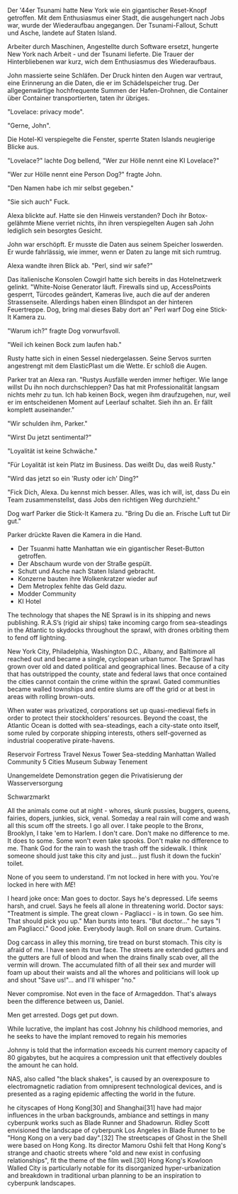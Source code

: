 Der '44er Tsunami hatte New York wie ein gigantischer Reset-Knopf getroffen. 
Mit dem Enthusiasmus einer Stadt, die ausgehungert nach Jobs war, wurde der Wiederaufbau angegangen. Der Tsunami-Fallout, Schutt und Asche, landete auf Staten Island.

Arbeiter durch Maschinen, Angestellte durch Software ersetzt, hungerte New York nach Arbeit - und der Tsunami lieferte. Die Trauer der Hinterbliebenen war kurz, wich dem Enthusiasmus des Wiederaufbaus.

John massierte seine Schläfen. Der Druck hinten den Augen war vertraut, eine Erinnerung an die Daten, die er im Schädelspeicher trug. Der allgegenwärtige hochfrequente Summen der Hafen-Drohnen, die Container über Container transportierten, taten ihr übriges.

"Lovelace: privacy mode".

"Gerne, John".

Die Hotel-KI verspiegelte die Fenster, sperrte Staten Islands neugierige Blicke aus.

"Lovelace?" lachte Dog bellend, "Wer zur Hölle nennt eine KI Lovelace?"

"Wer zur Hölle nennt eine Person Dog?" fragte John.

"Den Namen habe ich mir selbst gegeben."

"Sie sich auch" Fuck.

Alexa blickte auf. Hatte sie den Hinweis verstanden? Doch ihr Botox-gelähmte Miene verriet nichts, ihn ihren verspiegelten Augen sah John lediglich sein besorgtes Gesicht.

John war erschöpft. Er musste die Daten aus seinem Speicher loswerden. Er wurde fahrlässig, wie immer, wenn er Daten zu lange mit sich rumtrug.

Alexa wandte ihren Blick ab. "Perl, sind wir safe?"

Das italienische Konsolen Cowgirl hatte sich bereits in das Hotelnetzwerk gelinkt. "White-Noise Generator läuft. Firewalls sind up, AccessPoints gesperrt, Türcodes geändert, Kameras live, auch die auf der anderen Strassenseite. Allerdings haben einen Blindspot an der hinteren Feuertreppe. Dog, bring mal dieses Baby dort an" Perl warf Dog eine Stick-It Kamera zu.

"Warum ich?" fragte Dog vorwurfsvoll.

"Weil ich keinen Bock zum laufen hab."

Rusty hatte sich in einen Sessel niedergelassen. Seine Servos surrten angestrengt mit dem ElasticPlast um die Wette. Er schloß die Augen.

Parker trat an Alexa ran. "Rustys Ausfälle werden immer heftiger. Wie lange willst Du ihn noch durchschleppen? Das hat mit Professionalität langsam nichts mehr zu tun. Ich hab keinen Bock, wegen ihm draufzugehen, nur, weil er im entscheidenen Moment auf Leerlauf schaltet. Sieh ihn an. Er fällt komplett auseinander."

"Wir schulden ihm, Parker."

"Wirst Du jetzt sentimental?"

"Loyalität ist keine Schwäche."

"Für Loyalität ist kein Platz im Business. Das weißt Du, das weiß Rusty."

"Wird das jetzt so ein 'Rusty oder ich' Ding?"

"Fick Dich, Alexa. Du kennst mich besser. Alles, was ich will, ist, dass Du ein Team zusammenstellst, dass Jobs den richtigen Weg durchzieht."

Dog warf Parker die Stick-It Kamera zu. "Bring Du die an. Frische Luft tut Dir gut."

Parker drückte Raven die Kamera in die Hand.






- Der Tsuanmi hatte Manhattan wie ein gigantischer Reset-Button getroffen.
- Der Abschaum wurde von der Straße gespült.
- Schutt und Asche nach Staten Island gebracht.
- Konzerne bauten ihre Wolkenkratzer wieder auf
- Dem Metroplex fehlte das Geld dazu.
- Modder Community
- KI Hotel

The technology that shapes the NE Sprawl is in its shipping and news publishing.  R.A.S’s (rigid air ships) take incoming cargo from sea-steadings in the Atlantic to skydocks throughout the sprawl, with drones orbiting them to fend off lightning.

New York City, Philadelphia, Washington D.C., Albany, and Baltimore all reached out and became a single, cyclopean urban tumor.   The Sprawl has grown over old and dated political and geographical lines.  Because of a city that has outstripped the county, state and federal laws that once contained the cities cannot contain the crime within the sprawl.   Gated communities became walled townships and entire slums are off the grid or at best in areas with rolling brown-outs.

When water was privatized, corporations set up quasi-medieval fiefs in order to protect their stockholders’ resources.  Beyond the coast, the Atlantic Ocean is dotted with sea-steadings, each a city-state onto itself, some ruled by corporate shipping interests, others self-governed as industrial cooperative pirate-havens.

Reservoir Fortress
Travel Nexus Tower
Sea-stedding
Manhattan Walled Community
5 Cities Museum
Subway Tenement

Unangemeldete Demonstration gegen die Privatisierung der Wasserversorgung

Schwarzmarkt

All the animals come out at night - whores, skunk pussies, buggers, queens, fairies, dopers, junkies, sick, venal. Someday a real rain will come and wash all this scum off the streets. I go all over. I take people to the Bronx, Brooklyn, I take 'em to Harlem. I don't care. Don't make no difference to me. It does to some. Some won't even take spooks. Don't make no difference to me.
Thank God for the rain to wash the trash off the sidewalk.
I think someone should just take this city and just... just flush it down the fuckin' toilet.

None of you seem to understand. I'm not locked in here with you. You're locked in here with *ME*!

 I heard joke once: Man goes to doctor. Says he's depressed. Life seems harsh, and cruel. Says he feels all alone in threatening world. Doctor says: "Treatment is simple. The great clown - Pagliacci - is in town. Go see him. That should pick you up." Man bursts into tears. "But doctor..." he says "I am Pagliacci." Good joke. Everybody laugh. Roll on snare drum. Curtains.

 Dog carcass in alley this morning, tire tread on burst stomach. This city is afraid of me. I have seen its true face. The streets are extended gutters and the gutters are full of blood and when the drains finally scab over, all the vermin will drown. The accumulated filth of all their sex and murder will foam up about their waists and all the whores and politicians will look up and shout "Save us!"... and I'll whisper "no."

 Never compromise. Not even in the face of Armageddon. That's always been the difference between us, Daniel.

  Men get arrested. Dogs get put down.

  While lucrative, the implant has cost Johnny his childhood memories, and he seeks to have the implant removed to regain his memories

  Johnny is told that the information exceeds his current memory capacity of 80 gigabytes, but he acquires a compression unit that effectively doubles the amount he can hold.

  NAS, also called "the black shakes", is caused by an overexposure to electromagnetic radiation from omnipresent technological devices, and is presented as a raging epidemic affecting the world in the future.

  he cityscapes of Hong Kong[30] and Shanghai[31] have had major influences in the urban backgrounds, ambiance and settings in many cyberpunk works such as Blade Runner and Shadowrun. Ridley Scott envisioned the landscape of cyberpunk Los Angeles in Blade Runner to be "Hong Kong on a very bad day".[32] The streetscapes of Ghost in the Shell were based on Hong Kong. Its director Mamoru Oshii felt that Hong Kong's strange and chaotic streets where "old and new exist in confusing relationships", fit the theme of the film well.[30] Hong Kong's Kowloon Walled City is particularly notable for its disorganized hyper-urbanization and breakdown in traditional urban planning to be an inspiration to cyberpunk landscapes.